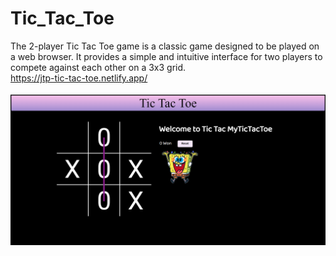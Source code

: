 # Tic_Tac_Toe
The 2-player Tic Tac Toe game is a classic game designed to be played on a web browser. It provides a simple and intuitive interface for two players to compete against each other on a 3x3 grid.
<br>
https://jtp-tic-tac-toe.netlify.app/
<br>
<br>
<img src="preview.png" alt="">
